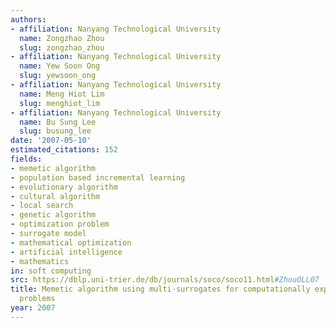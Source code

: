 ```yaml
---
authors:
- affiliation: Nanyang Technological University
  name: Zongzhao Zhou
  slug: zongzhao_zhou
- affiliation: Nanyang Technological University
  name: Yew Soon Ong
  slug: yewsoon_ong
- affiliation: Nanyang Technological University
  name: Meng Hiot Lim
  slug: menghiot_lim
- affiliation: Nanyang Technological University
  name: Bu Sung Lee
  slug: busung_lee
date: '2007-05-10'
estimated_citations: 152
fields:
- memetic algorithm
- population based incremental learning
- evolutionary algorithm
- cultural algorithm
- local search
- genetic algorithm
- optimization problem
- surrogate model
- mathematical optimization
- artificial intelligence
- mathematics
in: soft computing
src: https://dblp.uni-trier.de/db/journals/soco/soco11.html#ZhouOLL07
title: Memetic algorithm using multi-surrogates for computationally expensive optimization
  problems
year: 2007
---
```

